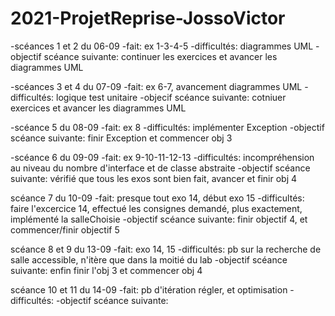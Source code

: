 # 2021-ProjetReprise-JossoVictor
-scéances 1 et 2 du 06-09
	-fait:
	ex 1-3-4-5
	-difficultés:
	diagrammes UML
	-objectif scéance suivante:
	continuer les exercices et avancer les diagrammes UML

-scéances 3 et 4 du 07-09
	-fait:
	ex 6-7, avancement diagrammes UML
	-difficultés:
	logique test unitaire 
	-objecif scéance suivante:
	cotniuer exercices et avancer les diagrammes UML

-scéance 5 du 08-09
	-fait:
	ex 8
	-difficultés:
	implémenter Exception
	-objectif scéance suivante:
	finir Exception et commencer obj 3

-scéance 6 du 09-09
	-fait:
	ex 9-10-11-12-13
	-difficultés:
	incompréhension au niveau du nombre d'interface et de classe abstraite
	-objectif scéance suivante:
	vérifié que tous les exos sont bien fait, avancer et finir obj 4

scéance 7 du 10-09
	-fait:
	presque tout exo 14, début exo 15
	-difficultés:
	faire l'excercice 14, effectué les consignes demandé, plus exactement, implémenté la salleChoisie
	-objectif scéance suivante:
	finir objectif 4, et commencer/finir objectif 5

scéance 8 et 9 du 13-09	
	-fait:
	exo 14, 15
	-difficultés:
	pb sur la recherche de salle accessible, n'itère que dans la moitié du lab
	-objectif scéance suivante:
	enfin finir l'obj 3 et commencer obj 4

scéance 10 et 11 du 14-09
	-fait:
	pb d'itération régler, et optimisation
	-difficultés:
	-objectif scéance suivante:
